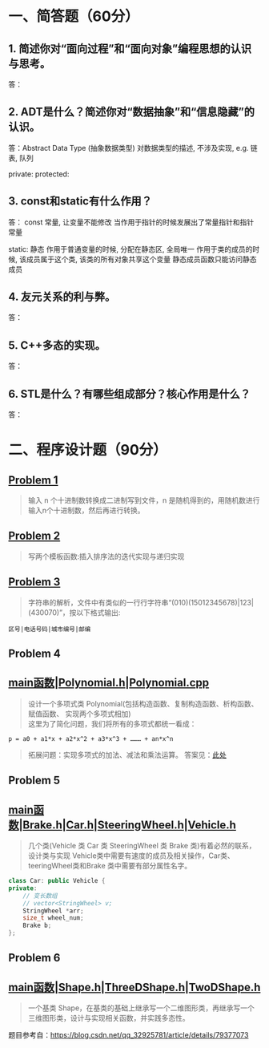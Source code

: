 # 一、简答题（60分）
## 1. 简述你对“面向过程”和“面向对象”编程思想的认识与思考。
答：
## 2. ADT是什么？简述你对“数据抽象”和“信息隐藏”的认识。
答：Abstract Data Type (抽象数据类型)
对数据类型的描述, 不涉及实现, e.g. 链表, 队列

private:
protected:

## 3. const和static有什么作用？
答：
const 常量, 让变量不能修改
当作用于指针的时候发展出了常量指针和指针常量

static: 静态
作用于普通变量的时候, 分配在静态区, 全局唯一
作用于类的成员的时候, 该成员属于这个类, 该类的所有对象共享这个变量
静态成员函数只能访问静态成员

## 4. 友元关系的利与弊。
答：
## 5. C++多态的实现。
答：
## 6. STL是什么？有哪些组成部分？核心作用是什么？
答：
# 二、程序设计题（90分）
## [Problem 1](1/1.cpp)
> 输入 n 个十进制数转换成二进制写到文件，n 是随机得到的，用随机数进行输入n个十进制数，然后再进行转换。
## [Problem 2](2/2.cpp)
> 写两个模板函数:插入排序法的迭代实现与递归实现
## [Problem 3](3/3.cpp)
> 字符串的解析，文件中有类似的一行行字符串“(010)(15012345678)|123|(430070)”，按以下格式输出:

```
区号|电话号码|城市编号|邮编
```

## Problem 4 
## [main函数](4/4.cpp)|[Polynomial.h](4/Polynomial.h)|[Polynomial.cpp](4/Polynomial.cpp)
> 设计一个多项式类 Polynomial(包括构造函数、复制构造函数、析构函数、赋值函数、 实现两个多项式相加)</br>
> 这里为了简化问题，我们将所有的多项式都统一看成：
```
p = a0 + a1*x + a2*x^2 + a3*x^3 + ……… + an*x^n
```
> 拓展问题：实现多项式的加法、减法和乘法运算。 答案见：[此处](4/extend.cpp)

## Problem 5 
## [main函数](5/5.cpp)|[Brake.h](5/Brake.h)|[Car.h](5/Car.h)|[SteeringWheel.h](5/SteeringWheel.h)|[Vehicle.h](5/Vehicle.h)
> 几个类(Vehicle 类 Car 类 SteeringWheel 类 Brake 类)有着必然的联系，设计类与实现
> Vehicle类中需要有速度的成员及相关操作，Car类、teeringWheel类和Brake 类中需要有部分属性名字。

```cpp
class Car: public Vehicle {
private:
    // 变长数组
    // vector<StringWheel> v;
    StringWheel *arr;
    size_t wheel_num;
    Brake b;
};
```

## Problem 6 
## [main函数](6/6.cpp)|[Shape.h](6/Shape.h)|[ThreeDShape.h](6/ThreeDShape.h)|[TwoDShape.h](6/TwoDShape.h)
> 一个基类 Shape，在基类的基础上继承写一个二维图形类，再继承写一个三维图形类，设计与实现相关函数，并实践多态性。



题目参考自：https://blog.csdn.net/qq_32925781/article/details/79377073